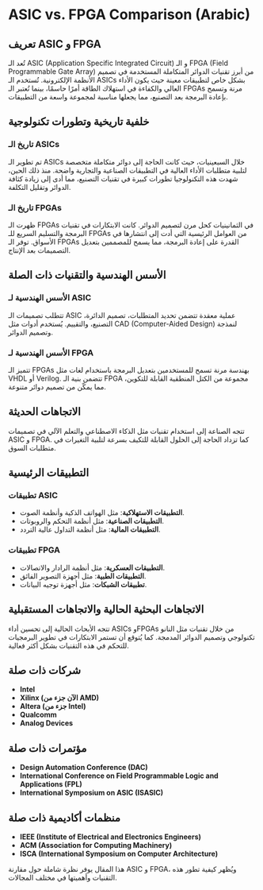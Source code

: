 # ASIC vs. FPGA Comparison (Arabic)

## تعريف ASIC و FPGA

تُعد الـ ASIC (Application Specific Integrated Circuit) و الـ FPGA (Field Programmable Gate Array) من أبرز تقنيات الدوائر المتكاملة المستخدمة في تصميم الأنظمة الإلكترونية. تُستخدم الـ ASICs بشكل خاص لتطبيقات معينة حيث يكون الأداء العالي والكفاءة في استهلاك الطاقة أمرًا حاسمًا، بينما تُعتبر الـ FPGAs مرنة وتسمح بإعادة البرمجة بعد التصنيع، مما يجعلها مناسبة لمجموعة واسعة من التطبيقات.

## خلفية تاريخية وتطورات تكنولوجية

### تاريخ الـ ASICs

تم تطوير الـ ASICs خلال السبعينيات، حيث كانت الحاجة إلى دوائر متكاملة متخصصة لتلبية متطلبات الأداء العالية في التطبيقات الصناعية والتجارية واضحة. منذ ذلك الحين، شهدت هذه التكنولوجيا تطورات كبيرة في تقنيات التصنيع، مما أدى إلى زيادة كثافة الدوائر وتقليل التكلفة.

### تاريخ الـ FPGAs

ظهرت الـ FPGAs في الثمانينيات كحل مرن لتصميم الدوائر. كانت الابتكارات في تقنيات البرمجة والتسليم السريع للـ FPGAs من العوامل الرئيسية التي أدت إلى انتشارها في الأسواق. توفر الـ FPGAs القدرة على إعادة البرمجة، مما يسمح للمصممين بتعديل التصميمات بعد الإنتاج.

## الأسس الهندسية والتقنيات ذات الصلة

### الأسس الهندسية لـ ASIC

تتطلب تصميمات الـ ASIC عملية معقدة تتضمن تحديد المتطلبات، تصميم الدائرة، التصنيع، والتقييم. يُستخدم أدوات مثل CAD (Computer-Aided Design) لنمذجة وتصميم الدوائر.

### الأسس الهندسية لـ FPGA

تتميز الـ FPGAs بهندسة مرنة تسمح للمستخدمين بتعديل البرمجة باستخدام لغات مثل VHDL أو Verilog. تتضمن بنية الـ FPGA مجموعة من الكتل المنطقية القابلة للتكوين، مما يمكّن من تصميم دوائر متنوعة.

## الاتجاهات الحديثة

تتجه الصناعة إلى استخدام تقنيات مثل الذكاء الاصطناعي والتعلم الآلي في تصميمات ASIC و FPGA. كما تزداد الحاجة إلى الحلول القابلة للتكيف بسرعة لتلبية التغيرات في متطلبات السوق.

## التطبيقات الرئيسية

### تطبيقات ASIC

- **التطبيقات الاستهلاكية**: مثل الهواتف الذكية وأنظمة الصوت.
- **التطبيقات الصناعية**: مثل أنظمة التحكم والروبوتات.
- **التطبيقات المالية**: مثل أنظمة التداول عالية التردد.

### تطبيقات FPGA

- **التطبيقات العسكرية**: مثل أنظمة الرادار والاتصالات.
- **التطبيقات الطبية**: مثل أجهزة التصوير الفائق.
- **تطبيقات الشبكات**: مثل أجهزة توجيه البيانات.

## الاتجاهات البحثية الحالية والاتجاهات المستقبلية

تتجه الأبحاث الحالية إلى تحسين أداء ASICs وFPGAs من خلال تقنيات مثل النانو تكنولوجي وتصميم الدوائر المدمجة. كما يُتوقع أن تستمر الابتكارات في تطوير البرمجيات للتحكم في هذه التقنيات بشكل أكثر فعالية.

## شركات ذات صلة 

- **Intel**
- **Xilinx (الآن جزء من AMD)**
- **Altera (جزء من Intel)**
- **Qualcomm**
- **Analog Devices**

## مؤتمرات ذات صلة 

- **Design Automation Conference (DAC)**
- **International Conference on Field Programmable Logic and Applications (FPL)**
- **International Symposium on ASIC (ISASIC)**

## منظمات أكاديمية ذات صلة 

- **IEEE (Institute of Electrical and Electronics Engineers)**
- **ACM (Association for Computing Machinery)**
- **ISCA (International Symposium on Computer Architecture)**

هذا المقال يوفر نظرة شاملة حول مقارنة ASIC و FPGA، ويُظهر كيفية تطور هذه التقنيات وأهميتها في مختلف المجالات.